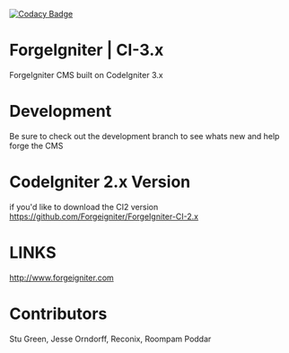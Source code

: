 [![Codacy Badge](https://api.codacy.com/project/badge/Grade/0b00d0feb96c4a4aa5dcb017fcbb1a9d)](https://www.codacy.com/app/reconix/ForgeIgniter?utm_source=github.com&amp;utm_medium=referral&amp;utm_content=Forgeigniter/ForgeIgniter&amp;utm_campaign=Badge_Grade)
# ForgeIgniter | CI-3.x
ForgeIgniter CMS built on CodeIgniter 3.x

# Development 
Be sure to check out the development branch to see whats new and help forge the CMS

# CodeIgniter 2.x Version
if you'd like to download the CI2 version https://github.com/Forgeigniter/ForgeIgniter-CI-2.x

# LINKS
http://www.forgeigniter.com  

# Contributors 
Stu Green, Jesse Orndorff, Reconix, Roompam Poddar
